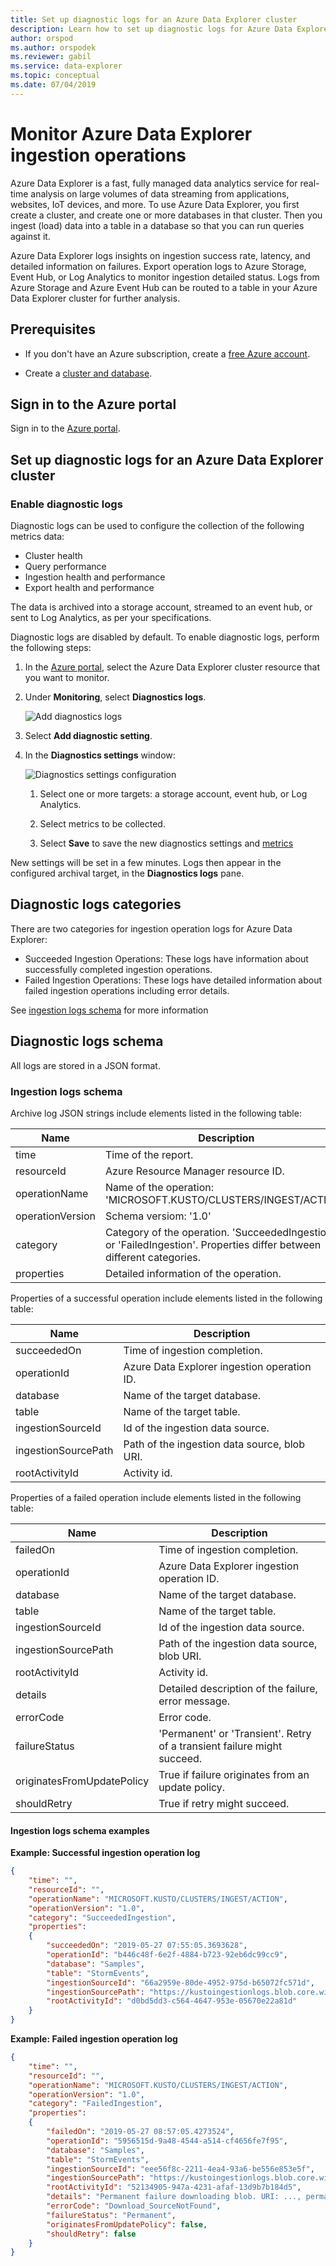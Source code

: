 ```yaml
---
title: Set up diagnostic logs for an Azure Data Explorer cluster
description: Learn how to set up diagnostic logs for Azure Data Explorer to monitor ingestion operations.
author: orspod
ms.author: orspodek
ms.reviewer: gabil
ms.service: data-explorer
ms.topic: conceptual
ms.date: 07/04/2019
---
```


# Monitor Azure Data Explorer ingestion operations

Azure Data Explorer is a fast, fully managed data analytics service for real-time analysis on large volumes of data streaming from applications, websites, IoT devices, and more. To use Azure Data Explorer, you first create a cluster, and create one or more databases in that cluster. Then you ingest (load) data into a table in a database so that you can run queries against it. 

Azure Data Explorer logs insights on ingestion success rate, latency, and detailed information on failures. Export operation logs to Azure Storage, Event Hub, or Log Analytics to monitor ingestion detailed status. Logs from Azure Storage and Azure Event Hub can be routed to a table in your Azure Data Explorer cluster for further analysis.

## Prerequisites

* If you don't have an Azure subscription, create a [free Azure account](https://azure.microsoft.com/free/).

* Create a [cluster and database](create-cluster-database-portal.md).

## Sign in to the Azure portal

Sign in to the [Azure portal](https://portal.azure.com/).

## Set up diagnostic logs for an Azure Data Explorer cluster

### Enable diagnostic logs

Diagnostic logs can be used to configure the collection of the following metrics data:
* Cluster health
* Query performance
* Ingestion health and performance
* Export health and performance  

The data is archived into a storage account, streamed to an event hub, or sent to Log Analytics, as per your specifications.

Diagnostic logs are disabled by default. To enable diagnostic logs, perform the following steps:

1. In the [Azure portal](https://portal.azure.com), select the Azure Data Explorer cluster resource that you want to monitor.

1. Under **Monitoring**, select **Diagnostics logs**.
  
    ![Add diagnostics logs](media/using-diagnostic-logs/add-diagnostic-logs.PNG)

1. Select **Add diagnostic setting**.

1. In the **Diagnostics settings** window:
 
    ![Diagnostics settings configuration](media/using-diagnostic-logs/configure-diagnostics-settings.PNG)

    1. Select one or more targets: a storage account, event hub, or Log Analytics.
    
    1. Select metrics to be collected.
    
    1. Select **Save** to save the new diagnostics settings and [metrics](using-metrics.md)

New settings will be set in a few minutes. Logs then appear in the configured archival target, in the **Diagnostics logs** pane.

## Diagnostic logs categories

There are two categories for ingestion operation logs for Azure Data Explorer:

* Succeeded Ingestion Operations: These logs have information about successfully completed ingestion operations.
* Failed Ingestion Operations: These logs have detailed information about failed ingestion operations including error details. 

See [ingestion logs schema](#ingestion-logs-schema) for more information

## Diagnostic logs schema

All logs are stored in a JSON format.

### Ingestion logs schema

Archive log JSON strings include elements listed in the following table:

|Name               |Description
|---                |---
|time               |Time of the report.
|resourceId         |Azure Resource Manager resource ID.
|operationName      |Name of the operation: 'MICROSOFT.KUSTO/CLUSTERS/INGEST/ACTION'.
|operationVersion   |Schema versiom: '1.0' 
|category           |Category of the operation. 'SucceededIngestion' or 'FailedIngestion'. Properties differ between different categories.
|properties         |Detailed information of the operation.

Properties of a successful operation include elements listed in the following table:

|Name               |Description
|---                |---
|succeededOn        |Time of ingestion completion.
|operationId        |Azure Data Explorer ingestion operation ID.
|database           |Name of the target database.
|table              |Name of the target table.
|ingestionSourceId  |Id of the ingestion data source.
|ingestionSourcePath|Path of the ingestion data source, blob URI.
|rootActivityId     |Activity id.

Properties of a failed operation include elements listed in the following table:

|Name               |Description
|---                |---
|failedOn           |Time of ingestion completion.
|operationId        |Azure Data Explorer ingestion operation ID.
|database           |Name of the target database.
|table              |Name of the target table.
|ingestionSourceId  |Id of the ingestion data source.
|ingestionSourcePath|Path of the ingestion data source, blob URI.
|rootActivityId     |Activity id.
|details            |Detailed description of the failure, error message.
|errorCode          |Error code. 
|failureStatus      |'Permanent' or 'Transient'. Retry of a transient failure might succeed.
|originatesFromUpdatePolicy|True if failure originates from an update policy.
|shouldRetry        |True if retry might succeed.

#### Ingestion logs schema examples

**Example: Successful ingestion operation log**

```json
{
    "time": "",
    "resourceId": "",
    "operationName": "MICROSOFT.KUSTO/CLUSTERS/INGEST/ACTION",
    "operationVersion": "1.0",
    "category": "SucceededIngestion",
    "properties":
    {
        "succeededOn": "2019-05-27 07:55:05.3693628",
        "operationId": "b446c48f-6e2f-4884-b723-92eb6dc99cc9",
        "database": "Samples",
        "table": "StormEvents",
        "ingestionSourceId": "66a2959e-80de-4952-975d-b65072fc571d",
        "ingestionSourcePath": "https://kustoingestionlogs.blob.core.windows.net/sampledata/events8347293.json",
        "rootActivityId": "d0bd5dd3-c564-4647-953e-05670e22a81d"
    }
}
```

**Example: Failed ingestion operation log**

```json
{
    "time": "",
    "resourceId": "",
    "operationName": "MICROSOFT.KUSTO/CLUSTERS/INGEST/ACTION",
    "operationVersion": "1.0",
    "category": "FailedIngestion",
    "properties":
    {
        "failedOn": "2019-05-27 08:57:05.4273524",
        "operationId": "5956515d-9a48-4544-a514-cf4656fe7f95",
        "database": "Samples",
        "table": "StormEvents",
        "ingestionSourceId": "eee56f8c-2211-4ea4-93a6-be556e853e5f",
        "ingestionSourcePath": "https://kustoingestionlogs.blob.core.windows.net/sampledata/events5725592.json",
        "rootActivityId": "52134905-947a-4231-afaf-13d9b7b184d5",
        "details": "Permanent failure downloading blob. URI: ..., permanentReason: Download_SourceNotFound, DownloadFailedException: 'Could not find file ...'",
        "errorCode": "Download_SourceNotFound",
        "failureStatus": "Permanent",
        "originatesFromUpdatePolicy": false,
        "shouldRetry": false
    }
}
```